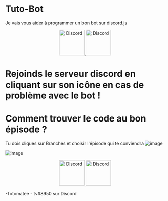 # Tuto-Bot
Je vais vous aider à programmer un bon bot sur discord.js



<div align="center">
  <a href="https://discord.gg/qCAMmgU">
    <img src="https://user-images.githubusercontent.com/59381835/92191514-d649ad80-ee18-11ea-9bc4-e95c7a122a99.png" alt="Discord" width="80"/>
  </a href = "https://www.youtube.com/channel/UCKpa-WUMDZ-3eh2mm9loyxw">
    <img src="https://user-images.githubusercontent.com/59381835/92191346-676c5480-ee18-11ea-8240-e416eb1a5b5d.png" alt="Discord" width="80"/>
  </a>
</div>

# Rejoinds le serveur discord en cliquant sur son icône en cas de problème avec le bot !

# Comment trouver le code au bon épisode ?

Tu dois cliques sur Branches et choisir l'épisode qui te conviendra
![image](https://user-images.githubusercontent.com/59381835/83589891-6241f580-a509-11ea-86a7-5e846d4089a8.png)

![image](https://user-images.githubusercontent.com/59381835/83589430-8bae5180-a508-11ea-975a-ae4fee409fde.png)

<div align="center">
  <a href="https://discord.gg/qCAMmgU">
    <img src="https://user-images.githubusercontent.com/59381835/92191514-d649ad80-ee18-11ea-9bc4-e95c7a122a99.png" alt="Discord" width="80"/>
  </a href = "https://www.youtube.com/channel/UCKpa-WUMDZ-3eh2mm9loyxw">
    <img src="https://user-images.githubusercontent.com/59381835/92191346-676c5480-ee18-11ea-8240-e416eb1a5b5d.png" alt="Discord" width="80"/>
  </a>
</div>

-Totomatee - tv#8950 sur Discord

